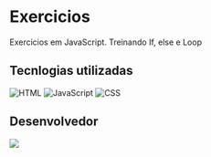 # Exercicios
Exercicios em JavaScript. Treinando If, else e Loop

## Tecnlogias utilizadas
![HTML](https://img.shields.io/badge/HTML5-E34F26?style=for-the-badge&logo=html5&logoColor=white)
![JavaScript](https://img.shields.io/badge/JavaScript-323330?style=for-the-badge&logo=javascript&logoColor=F7DF1E)
![CSS](https://img.shields.io/badge/CSS3-1572B6?style=for-the-badge&logo=css3&logoColor=white)



## Desenvolvedor
<a href="https://www.linkedin.com/in/guilherme-urbinatti-26716133/">
    <img src="https://img.shields.io/badge/Linkedin--green?style=plastic&logo=Linkedin">
</a>